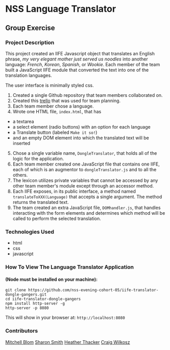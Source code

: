 # NSS Language Translator 
## Group Exercise

### Project Description 
This project created an IIFE Javascript object that translates an English phrase, <em>my very elegant mother just served us noodles</em> into another language: <em>French</em>, <em>Korean</em>, <em>Spanish</em>, or <em>Wookie</em>. Each member of the team built a JavaScript IIFE module that converted the text into one of the translation languages.

The user interface is minimally styled css. 
<!-- ![Language Translator Screengrab](https ... ) -->

1. Created a single Github repository that team members collaborated on.
2. Created this [trello](https://trello.com/b/f5y8hPXe/translator) that was used for team planning.
3. Each team member chose a language.
4. Wrote one HTML file, `index.html`, that has 
- a textarea
- a select element (radio buttons) with an option for each language
- a Translate button (labeled `Make it so!`)
- and an empty DOM element into which the translated text will be inserted
5. Chose a single variable name, `DongleTranslator`, that holds all of the logic for the application. 
6. Each team member created one JavaScript file that contains one IIFE, each of which is an augmentor to `dongleTranslator.js` and to all the others. 
7. The lexicon utilizes private variables that cannot be accessed by any other team member's module except through an accessor method.
8. Each IIFE exposes, in its public interface, a method named `translateToXXX(Language)` that accepts a single argument. The method returns the translated text.
9. The team created an extra JavaScript file, `DOMhandler.js`, that handles interacting with the form elements and determines which method will be called to perform the selected translation.


### Technologies Used
- html
- css
- javascript


### How To View The Language Translator Application
#### (Node must be installed on your machine):
```
git clone https://github.com/nss-evening-cohort-05/iife-translator-dongle-gangers.git
cd iife-translator-dongle-gangers
npm install http-server -g
http-server -p 8080
```

This will show in your browser at: `http://localhost:8080`

### Contributors
[Mitchell Blom](https://github.com/mitchellblom)
[Sharon Smith](https://github.com/SMITHsharon)
[Heather Thacker](https://github.com/hhthacker)
[Craig Wilkosz](https://github.com/cwilkosz)


